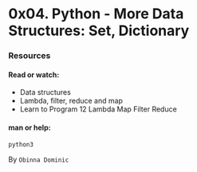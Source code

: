 # **0x04. Python - More Data Structures: Set, Dictionary**

### **Resources**
#### **Read or watch:** ####

* Data structures
* Lambda, filter, reduce and map
* Learn to Program 12 Lambda Map Filter Reduce

#### **man or help:** ####

`python3`

By `Obinna Dominic`
